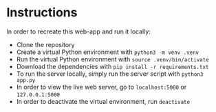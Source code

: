 # Instructions
In order to recreate this web-app and run it locally:
- Clone the repository
- Create a virtual Python environment with `python3 -m venv .venv`
- Run the virtual Python environment with `source .venv/bin/activate`
- Download the dependencies with `pip install -r requirements.txt`
- To run the server locally, simply run the server script with `python3 app.py`
- In order to view the live web server, go to `localhost:5000` or `127.0.0.1:5000`
- In order to deactivate the virtual environment, run `deactivate`
